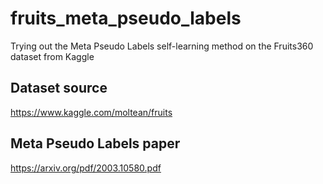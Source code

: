 # fruits_meta_pseudo_labels
Trying out the Meta Pseudo Labels self-learning method on the Fruits360 dataset from Kaggle

## Dataset source

https://www.kaggle.com/moltean/fruits

## Meta Pseudo Labels paper

https://arxiv.org/pdf/2003.10580.pdf
